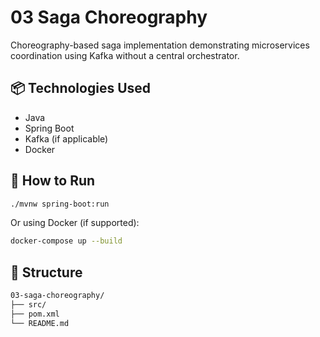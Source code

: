 # 03 Saga Choreography

Choreography-based saga implementation demonstrating microservices coordination using Kafka without a central orchestrator.

## 📦 Technologies Used
- Java
- Spring Boot
- Kafka (if applicable)
- Docker

## 🚀 How to Run
```bash
./mvnw spring-boot:run
```

Or using Docker (if supported):
```bash
docker-compose up --build
```

## 📁 Structure
```bash
03-saga-choreography/
├── src/
├── pom.xml
└── README.md
```
